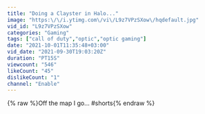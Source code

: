 ```yaml
---
title: "Doing a Clayster in Halo..."
image: "https:\/\/i.ytimg.com\/vi\/L9z7VPzSXow\/hqdefault.jpg"
vid_id: "L9z7VPzSXow"
categories: "Gaming"
tags: ["call of duty","optic","optic gaming"]
date: "2021-10-01T11:35:48+03:00"
vid_date: "2021-09-30T19:03:20Z"
duration: "PT15S"
viewcount: "546"
likeCount: "45"
dislikeCount: "1"
channel: "Enable"
---
```

{% raw %}Off the map I go... #shorts{% endraw %}
